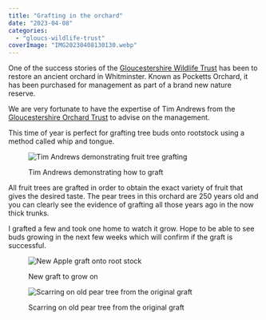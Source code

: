 ```yaml
---
title: "Grafting in the orchard"
date: "2023-04-08"
categories: 
  - "gloucs-wildlife-trust"
coverImage: "IMG20230408130130.webp"
---
```


One of the success stories of the [Gloucestershire Wildlife Trust](https://www.gloucestershirewildlifetrust.co.uk/volunteer) has been to restore an ancient orchard in Whitminster. Known as Pocketts Orchard, it has been purchased for management as part of a brand new nature reserve.

We are very fortunate to have the expertise of Tim Andrews from the [Gloucestershire Orchard Trust](https://glosorchards.org/) to advise on the management.

This time of year is perfect for grafting tree buds onto rootstock using a method called whip and tongue.

<figure>

![Tim Andrews demonstrating fruit tree grafting](images/IMG20230408102440-1024x559.webp)

<figcaption>

Tim Andrews demonstrating how to graft

</figcaption>

</figure>

All fruit trees are grafted in order to obtain the exact variety of fruit that gives the desired taste. The pear trees in this orchard are 250 years old and you can clearly see the evidence of grafting all those years ago in the now thick trunks.

I grafted a few and took one home to watch it grow. Hope to be able to see buds growing in the next few weeks which will confirm if the graft is successful.

<figure>

![New Apple graft onto root stock](images/IMG20230408141718-768x1024.webp)

<figcaption>

New graft to grow on

</figcaption>

</figure>

<figure>

![Scarring on old pear tree from the original graft](images/IMG20230408130402-768x1024.webp)

<figcaption>

Scarring on old pear tree from the original graft

</figcaption>

</figure>
